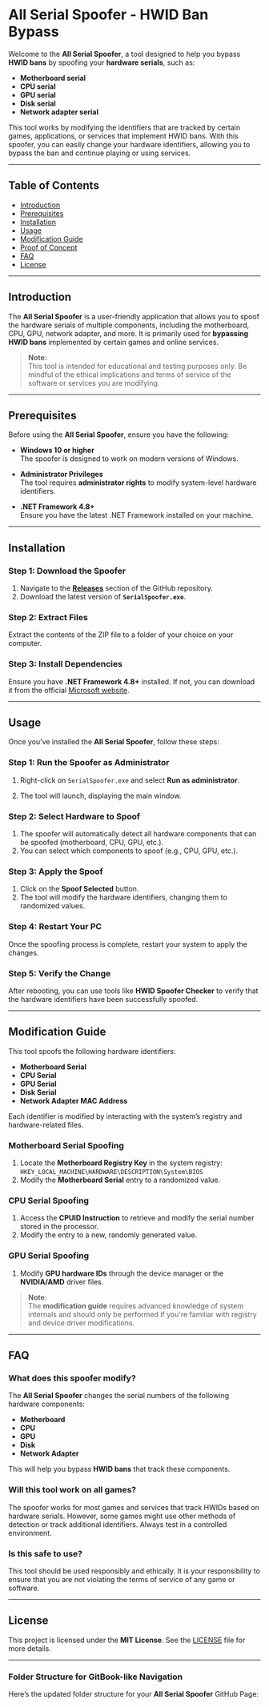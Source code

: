# All Serial Spoofer - HWID Ban Bypass

Welcome to the **All Serial Spoofer**, a tool designed to help you bypass **HWID bans** by spoofing your **hardware serials**, such as:

- **Motherboard serial**
- **CPU serial**
- **GPU serial**
- **Disk serial**
- **Network adapter serial**

This tool works by modifying the identifiers that are tracked by certain games, applications, or services that implement HWID bans. With this spoofer, you can easily change your hardware identifiers, allowing you to bypass the ban and continue playing or using services.

---

## Table of Contents

- [Introduction](#introduction)
- [Prerequisites](#prerequisites)
- [Installation](#installation)
- [Usage](#usage)
- [Modification Guide](#modification-guide)
- [Proof of Concept](#proof-of-concept)
- [FAQ](#faq)
- [License](#license)

---

## Introduction

The **All Serial Spoofer** is a user-friendly application that allows you to spoof the hardware serials of multiple components, including the motherboard, CPU, GPU, network adapter, and more. It is primarily used for **bypassing HWID bans** implemented by certain games and online services. 

> **Note:**  
> This tool is intended for educational and testing purposes only. Be mindful of the ethical implications and terms of service of the software or services you are modifying.

---

## Prerequisites

Before using the **All Serial Spoofer**, ensure you have the following:

- **Windows 10 or higher**  
  The spoofer is designed to work on modern versions of Windows.
  
- **Administrator Privileges**  
  The tool requires **administrator rights** to modify system-level hardware identifiers.

- **.NET Framework 4.8+**  
  Ensure you have the latest .NET Framework installed on your machine.

---

## Installation

### Step 1: Download the Spoofer

1. Navigate to the **[Releases](https://github.com/your-repo/releases)** section of the GitHub repository.
2. Download the latest version of **`SerialSpoofer.exe`**.

### Step 2: Extract Files

Extract the contents of the ZIP file to a folder of your choice on your computer.

### Step 3: Install Dependencies

Ensure you have **.NET Framework 4.8+** installed. If not, you can download it from the official [Microsoft website](https://dotnet.microsoft.com/download/dotnet-framework).

---

## Usage

Once you’ve installed the **All Serial Spoofer**, follow these steps:

### Step 1: Run the Spoofer as Administrator

1. Right-click on `SerialSpoofer.exe` and select **Run as administrator**.
   
2. The tool will launch, displaying the main window.

### Step 2: Select Hardware to Spoof

1. The spoofer will automatically detect all hardware components that can be spoofed (motherboard, CPU, GPU, etc.).
2. You can select which components to spoof (e.g., CPU, GPU, etc.).

### Step 3: Apply the Spoof

1. Click on the **Spoof Selected** button. 
2. The tool will modify the hardware identifiers, changing them to randomized values.

### Step 4: Restart Your PC

Once the spoofing process is complete, restart your system to apply the changes.

### Step 5: Verify the Change

After rebooting, you can use tools like **HWID Spoofer Checker** to verify that the hardware identifiers have been successfully spoofed.

---

## Modification Guide

This tool spoofs the following hardware identifiers:

- **Motherboard Serial**  
- **CPU Serial**  
- **GPU Serial**  
- **Disk Serial**  
- **Network Adapter MAC Address**

Each identifier is modified by interacting with the system’s registry and hardware-related files. 

### Motherboard Serial Spoofing

1. Locate the **Motherboard Registry Key** in the system registry:  
   `HKEY_LOCAL_MACHINE\HARDWARE\DESCRIPTION\System\BIOS`
2. Modify the **Motherboard Serial** entry to a randomized value.

### CPU Serial Spoofing

1. Access the **CPUID Instruction** to retrieve and modify the serial number stored in the processor.
2. Modify the entry to a new, randomly generated value.

### GPU Serial Spoofing

1. Modify **GPU hardware IDs** through the device manager or the **NVIDIA/AMD** driver files.

> **Note**:  
> The **modification guide** requires advanced knowledge of system internals and should only be performed if you're familiar with registry and device driver modifications.


---

## FAQ

### What does this spoofer modify?

The **All Serial Spoofer** changes the serial numbers of the following hardware components:
- **Motherboard**
- **CPU**
- **GPU**
- **Disk**
- **Network Adapter**

This will help you bypass **HWID bans** that track these components.

### Will this tool work on all games?

The spoofer works for most games and services that track HWIDs based on hardware serials. However, some games might use other methods of detection or track additional identifiers. Always test in a controlled environment.

### Is this safe to use?

This tool should be used responsibly and ethically. It is your responsibility to ensure that you are not violating the terms of service of any game or software.

---

## License

This project is licensed under the **MIT License**. See the [LICENSE](LICENSE) file for more details.

---

### Folder Structure for GitBook-like Navigation

Here’s the updated folder structure for your **All Serial Spoofer** GitHub Page:


